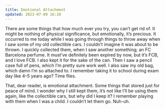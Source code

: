 ```yaml
---
title: Emotional Attachment
updated: 2023-07-09 16:20
---
```


There are some things that how much ever you try, you can’t get rid of. It might be nothing of physical significance, but emotionally, it’s precious. It occurred to me today while I was going through things to throw away when I saw some of my old collectible cars. I couldn’t imagine it was about to be thrown. I quickly collected them, when I saw another something; an FC Barcelona perfume. It must’ve definitely been expired by now, but it’s FCB, and I love FCB. I also kept it for the sake of the can. Then I saw a pencil case full of pens, which I’m pretty sure work well. I also saw my old bag, which damn I’m so attached to. I remember taking it to school during exam day like 4–5 years ago? Time flies.

That, dear reader, is emotional attachment. Some things that stored just for peace of mind. I wonder why I still kept them, it’s not like I’ll be using them again, like the collectible cars, but why did I keep it? I remember playing with them when I was a child. I couldn’t let them go. Nuh-uh.

